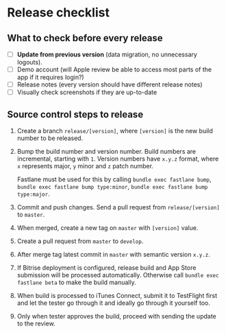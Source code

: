 # Release checklist

## What to check before every release

- [ ] **Update from previous version** (data migration, no unnecessary logouts).
- [ ] Demo account (will Apple review be able to access most parts of the app if it requires login?)
- [ ] Release notes (every version should have different release notes)
- [ ] Visually check screenshots if they are up-to-date

## Source control steps to release

1. Create a branch `release/[version]`, where `[version]` is the new build number to be released.
2. Bump the build number and version number. Build numbers are incremental, starting with `1`. Version numbers have `x.y.z` format, where `x` represents major, `y` minor and `z` patch number.

     Fastlane must be used for this by calling `bundle exec fastlane bump`, `bundle exec fastlane bump type:minor`, `bundle exec fastlane bump type:major`.
3. Commit and push changes. Send a pull request from `release/[version]` to `master`.
4. When merged, create a new tag on `master` with `[version]` value. 
5. Create a pull request from `master` to `develop`.
6. After merge tag latest commit in `master` with semantic version `x.y.z`.
7. If Bitrise deployment is configured, release build and App Store submission will be processed automatically. Otherwise call `bundle exec fastlane beta` to make the build manually.
8. When build is processed to iTunes Connect, submit it to TestFlight first and let the tester go through it and ideally go through it yourself too.
9. Only when tester approves the build, proceed with sending the update to the review.
